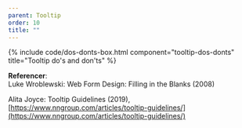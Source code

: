 ```yaml
---
parent: Tooltip
order: 10
title: ""
---
```


{% include code/dos-donts-box.html component="tooltip-dos-donts" title="Tooltip do's and don'ts" %}

**Referencer**:<br />
Luke Wroblewski: Web Form Design: Filling in the Blanks (2008)

Alita Joyce: Tooltip Guidelines (2019),<br />
[https://www.nngroup.com/articles/tooltip-guidelines/](https://www.nngroup.com/articles/tooltip-guidelines/)
